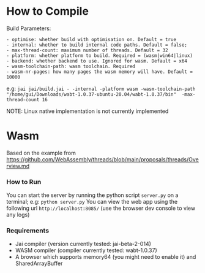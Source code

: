 
# How to Compile

Build Parameters:

	- optimise: whether build with optimisation on. Default = true
	- internal: whether to build internal code paths. Default = false;
	- max-thread-count: maximum number of threads. Default = 32
	- platform: whether platform to build. Required = (wasm|win64|linux)
	- backend: whether backend to use. Ignored for wasm. Default = x64
	- wasm-toolchain-path: wasm toolchain. Required
	- wasm-nr-pages: how many pages the wasm memory will have. Default = 10000

e.g: `jai jai/build.jai - -internal -platform wasm -wasm-toolchain-path "/home/gui/Downloads/wabt-1.0.37-ubuntu-20.04/wabt-1.0.37/bin"  -max-thread-count 16`

NOTE: Linux native implementation is not currently implemented

# Wasm

Based on the example from https://github.com/WebAssembly/threads/blob/main/proposals/threads/Overview.md

### How to Run

You can start the server by running the python script `server.py` on a terminal; e.g: `python server.py`
You can view the web app using the following url `http://localhost:8085/` (use the browser dev console to view any logs)

### Requirements

- Jai compiler  (version currently tested: jai-beta-2-014)
- WASM compiler (compiler currently tested: wabt-1.0.37)
- A browser which supports memory64 (you might need to enable it) and SharedArrayBuffer
